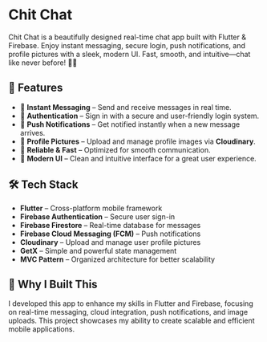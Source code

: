 # Chit Chat
Chit Chat is  a beautifully designed real-time chat app built with Flutter &amp; Firebase. Enjoy instant messaging, secure login, push notifications, and profile pictures with a sleek, modern UI. Fast, smooth, and intuitive—chat like never before! 🚀💬

## 🚀 Features  
- 🔹 **Instant Messaging** – Send and receive messages in real time.  
- 🔹 **Authentication** – Sign in with a secure and user-friendly login system.  
- 🔹 **Push Notifications** – Get notified instantly when a new message arrives.  
- 🔹 **Profile Pictures** – Upload and manage profile images via **Cloudinary**.  
- 🔹 **Reliable & Fast** – Optimized for smooth communication.  
- 🔹 **Modern UI** – Clean and intuitive interface for a great user experience.  

## 🛠️ Tech Stack  
- **Flutter** – Cross-platform mobile framework  
- **Firebase Authentication** – Secure user sign-in  
- **Firebase Firestore** – Real-time database for messages  
- **Firebase Cloud Messaging (FCM)** – Push notifications  
- **Cloudinary** – Upload and manage user profile pictures  
- **GetX** – Simple and powerful state management  
- **MVC Pattern** – Organized architecture for better scalability

## 🎯 Why I Built This
I developed this app to enhance my skills in Flutter and Firebase, focusing on real-time messaging, cloud integration, push notifications, and image uploads. This project showcases my ability to create scalable and efficient mobile applications. 
